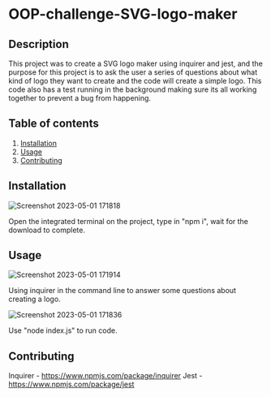 # OOP-challenge-SVG-logo-maker
 
## Description

 This project was to create a SVG logo maker using inquirer and jest, and the purpose for this project is to ask the user a series of questions about what kind of logo they want to create and the code will create a simple logo. This code also has a test running in the background making sure its all working together to prevent a bug from happening.

 ## Table of contents

1. [Installation](#installation)
2. [Usage](#usage)
3. [Contributing](#contributing)

## Installation

![Screenshot 2023-05-01 171818](https://user-images.githubusercontent.com/124110067/235542400-3e20d4a4-c8ac-4b79-8b30-baed8322fce9.png)

Open the integrated terminal on the project, type in "npm i", wait for the download to complete.

## Usage

![Screenshot 2023-05-01 171914](https://user-images.githubusercontent.com/124110067/235542314-48339026-ce4c-449c-9eda-436d8b83595f.png)

Using inquirer in the command line to answer some questions about creating a logo.

![Screenshot 2023-05-01 171836](https://user-images.githubusercontent.com/124110067/235542338-eec9ba61-4bb1-491c-a2a7-1353fa9bdd00.png)

Use "node index.js" to run code.

## Contributing

Inquirer - https://www.npmjs.com/package/inquirer
Jest - https://www.npmjs.com/package/jest

